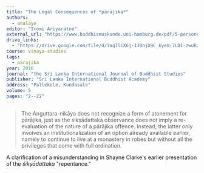 ```yaml
---
title: "The Legal Consequences of *pārājika*"
authors:
  - analayo
editor: "Iromi Ariyaratne"
external_url: "https://www.buddhismuskunde.uni-hamburg.de/pdf/5-personen/analayo/legal.pdf"
drive_links:
  - "https://drive.google.com/file/d/1aqlliX6j-1JBnjD9C_kyeU-7LDI-zwuR/view?usp=drivesdk"
course: vinaya-studies
tags:
  - parajika
year: 2016
journal: "the Sri Lanka International Journal of Buddhist Studies"
publisher: "Sri Lanka International Buddhist Academy"
address: "Pallekele, Kundasale"
volume: 5
pages: "2--22"
---
```


> The Anguttara-nikāya does not recognize a form of atonement for pārājika, just as the śikṣādattaka observance does not imply a re-evaluation of the nature of a pārājika offence.
Instead, the latter only involves an institutionalization of an option already available earlier, namely to continue to live at a monastery in robes but without all the privileges that come with full ordination.

A clarification of a misunderstanding in Shayne Clarke's earlier presentation of the *śikṣādattaka* "repentance."
